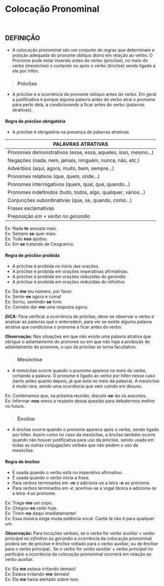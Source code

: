 # Colocação Pronominal

<br>

## DEFINIÇÃO
* A colocação pronominal são um conjunto de regras que determinam a posição adequada do pronome oblíquo átono em relação ao verbo. O Pronome pode estar inserido antes do verbo (próclise), no meio do verbo (mesóclise) o cortando ou após o verbo (ênclise) sendo ligado a ele por hífen.

> ### Próclise
* A próclise é a ocorrência do pronome oblíquo antes do verbo. Em geral a justificativa é porque alguma palavra antes do verbo atrai o pronome para perto dela, a condicionando a ficar antes do verbo (palavras atrativas).

#### Regra de próclise obrigatória
* A próclise é obrigatória na presença de palavras atrativas.

| PALAVRAS ATRATIVAS                                                          |
| --------------------------------------------------------------------------- |
| Pronomes demonstrativos (esse, essa, aqueles, isso, mesmo...)               |
| Negações (nada, nem, jamais, ninguém, nunca, não, etc.)                     |
| Advérbios (aqui, agora, muito, bem, sempre...)                              |
| Pronomes relativos (que, quem, onde...)                                     |
| Pronomes interrogativos (quem, qual, que, quando...)                        |                                                    
| Pronomes indefinidos (tudo, todos, algo, qualquer, vários...)               |
| Conjunções subordinativas (que, se, quando, como...)                        |
| Frases exclamativas                                                         |
| Preposição *em* + *verbo no gerúndio*                                       |

Ex: Nada **te** assusta mais.  
Ex: Sempre **se** quer mais.  
Ex: Tudo **nos** ajudou.  
Ex: Em **se** tratando de Cesgranrio.

#### Regra de próclise proibida
* A próclise é proibida no início das orações.
* A próclise é proibida em orações imperativas afirmativas.
* A próclise é proibida em orações reduzidas do gerúndio
* A próclise é proibida em orações reduzidas do infinitivo

Ex: Dá-**me** teu número, por favor.  
Ex: Sente-**se** agora e coma!  
Ex: Sorriu, sentindo-**se** livre.  
Ex: Convém dar-**me** uma resposta agora.  

***DICA:*** Para verificar a ocorrência de próclise, deve-se observar o verbo e analisar as palavras que o antecedem, para ver se existe alguma palavra atrativa que condiciona o pronome a ficar antes do verbo.

**Observação:** Nas situações em que não existe uma palavra atrativa que obrigue o adiantamento do pronome ou em que não haja a proibição do adiantamento do pronome, o uso da próclise se torna facultativo.

> ### Mesóclise
* A mesóclise ocorre quando o pronome aparece no meio do verbo, cortando a palavra. O pronome é ligado ao verbo por hífen nesse caso (tanto antes quanto depois, já que está no meio da palavra). A mesóclise é muito rara, sendo uma ocorrência que vem caindo em desuso.

Ex: Combinamos que, na próxima reunião, discutir-**se**-ão os assuntos.  
Ex: Informar-**nos**-emos a respeito dessa questão para debatermos melhor no futuro.  

> ### Ênclise
* A ênclise ocorre quando o pronome aparece após o verbo, sendo ligado por hífen. Assim como no caso da mesóclise, a ênclise também ocorre quando não houver justificativa para uso da próclise, sendo usada em todas as outras conjugações verbais que não pedem o uso da mesóclise.

#### Regra de ênclise
* É usada quando o verbo está no imperativo afirmativo.
* É usada quando o verbo inicia a frase.
* Para verbos terminados em **-m** o adiciona-se a letra **-n** ao pronome. 
* Para verbos terminados em **-r**, acentua-se a vogal tônica e adiciona-se a letra **-l** ao pronome. 

Ex: Traga-**me** um copo.  
Ex: Chegou-**se** cedo hoje.  
Ex: Tirem-**no** daqui imediatamente!  
Ex: Essa música exige muita potência vocal. Cantá-la não é para qualquer um.

**Observação:** Para locuções verbais, se o verbo for *verbo auxiliar + verbo principal no infinitivo ou gerúndio* a ocorrência da colocação pronominal poderá ser de próclise e ênclise  voltado para o verbo auxiliar, ou de ênclise para o verbo principal.. Se o verbo for *verbo auxiliar + verbo principal no particípio* a ocorrência da colocação pronominal ocorrerá em relação ao verbo auxiliar.

Ex: Ela **me** estava irritando demais!  
Ex: Estava irritando-**me** demais!  
Ex: Ela **me** havia alertado sobre isso.  
